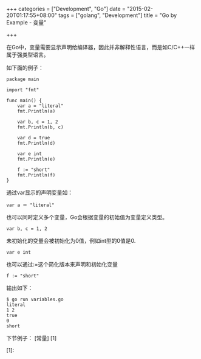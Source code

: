 +++
categories = ["Development", "Go"]
date = "2015-02-20T01:17:55+08:00"
tags = ["golang", "Development"]
title = "Go by Example - 变量"

+++

在Go中，变量需要显示声明给编译器，因此并非解释性语言，而是如C/C++一样属于强类型语言。

如下面的例子：
```
package main

import "fmt"

func main() {
	var a = "literal"
	fmt.Println(a)

	var b, c = 1, 2
	fmt.Println(b, c)

	var d = true
	fmt.Println(d)

	var e int
	fmt.Println(e)

	f := "short"
	fmt.Println(f)
}
```
<!--more-->
通过var显示的声明变量如：

    var a ＝ "literal"

也可以同时定义多个变量，Go会根据变量的初始值为变量定义类型。

    var b, c = 1, 2

未初始化的变量会被初始化为0值，例如int型的0值是0.

    var e int

也可以通过:=这个简化版本来声明和初始化变量

    f := "short"

输出如下：
```
$ go run variables.go
literal
1 2
true
0
short
```

下节例子： [常量] [1]

[1]:
